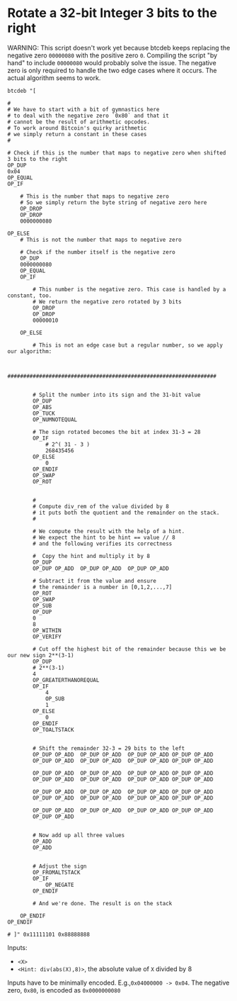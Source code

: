 # Rotate a 32-bit Integer 3 bits to the right

WARNING: This script doesn't work yet because btcdeb keeps replacing the negative zero `00000080` with the positive zero `0`.
Compiling the script "by hand" to include `00000080` would probably solve the issue. The negative zero is only required to handle the two edge cases where it occurs. The actual algorithm seems to work.

```
btcdeb "[
	
# 
# We have to start with a bit of gymnastics here
# to deal with the negative zero `0x80` and that it 
# cannot be the result of arithmetic opcodes.
# To work around Bitcoin's quirky arithmetic
# we simply return a constant in these cases
#

# Check if this is the number that maps to negative zero when shifted 3 bits to the right
OP_DUP
0x04
OP_EQUAL
OP_IF

	# This is the number that maps to negative zero	
	# So we simply return the byte string of negative zero here
	OP_DROP
	OP_DROP
	0000000080

OP_ELSE
	# This is not the number that maps to negative zero

	# Check if the number itself is the negative zero
	OP_DUP
	0000000080
	OP_EQUAL
	OP_IF
		
		# This number is the negative zero. This case is handled by a constant, too.
		# We return the negative zero rotated by 3 bits
		OP_DROP
		OP_DROP
		00000010

	OP_ELSE

		# This is not an edge case but a regular number, so we apply our algorithm:

		
		##################################################################


		# Split the number into its sign and the 31-bit value
		OP_DUP
		OP_ABS
		OP_TUCK
		OP_NUMNOTEQUAL

		# The sign rotated becomes the bit at index 31-3 = 28
		OP_IF
			# 2^( 31 - 3 )
			268435456
		OP_ELSE
			0
		OP_ENDIF
		OP_SWAP
		OP_ROT

		
		#
		# Compute div_rem of the value divided by 8
		# it puts both the quotient and the remainder on the stack.
		#

		# We compute the result with the help of a hint.
		# We expect the hint to be hint == value // 8
		# and the following verifies its correctness

		#  Copy the hint and multiply it by 8
		OP_DUP
		OP_DUP OP_ADD  OP_DUP OP_ADD  OP_DUP OP_ADD

		# Subtract it from the value and ensure
		# the remainder is a number in [0,1,2,...,7]
		OP_ROT
		OP_SWAP
		OP_SUB
		OP_DUP
		0
		8
		OP_WITHIN
		OP_VERIFY

		# Cut off the highest bit of the remainder because this we be our new sign 2**(3-1) 
		OP_DUP
		# 2**(3-1) 
		4
		OP_GREATERTHANOREQUAL
		OP_IF
			4
			OP_SUB
			1
		OP_ELSE
			0
		OP_ENDIF
		OP_TOALTSTACK


		# Shift the remainder 32-3 = 29 bits to the left
		OP_DUP OP_ADD  OP_DUP OP_ADD  OP_DUP OP_ADD OP_DUP OP_ADD
		OP_DUP OP_ADD  OP_DUP OP_ADD  OP_DUP OP_ADD OP_DUP OP_ADD

		OP_DUP OP_ADD  OP_DUP OP_ADD  OP_DUP OP_ADD OP_DUP OP_ADD
		OP_DUP OP_ADD  OP_DUP OP_ADD  OP_DUP OP_ADD OP_DUP OP_ADD

		OP_DUP OP_ADD  OP_DUP OP_ADD  OP_DUP OP_ADD OP_DUP OP_ADD
		OP_DUP OP_ADD  OP_DUP OP_ADD  OP_DUP OP_ADD OP_DUP OP_ADD

		OP_DUP OP_ADD  OP_DUP OP_ADD  OP_DUP OP_ADD OP_DUP OP_ADD
		OP_DUP OP_ADD

		
		# Now add up all three values
		OP_ADD 
		OP_ADD


		# Adjust the sign
		OP_FROMALTSTACK
		OP_IF
			OP_NEGATE
		OP_ENDIF

		# And we're done. The result is on the stack

	OP_ENDIF
OP_ENDIF

# ]" 0x11111101 0x88888888

```

Inputs: 
- `<X>`
- `<Hint: div(abs(X),8)>`, the absolute value of `X` divided by 8

Inputs have to be minimally encoded. E.g.,`0x04000000 -> 0x04`.
The negative zero, `0x80`, is encoded as `0x0000000080`

